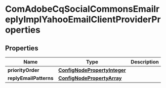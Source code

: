 
# ComAdobeCqSocialCommonsEmailreplyImplYahooEmailClientProviderProperties

## Properties
Name | Type | Description | Notes
------------ | ------------- | ------------- | -------------
**priorityOrder** | [**ConfigNodePropertyInteger**](ConfigNodePropertyInteger.md) |  |  [optional]
**replyEmailPatterns** | [**ConfigNodePropertyArray**](ConfigNodePropertyArray.md) |  |  [optional]



